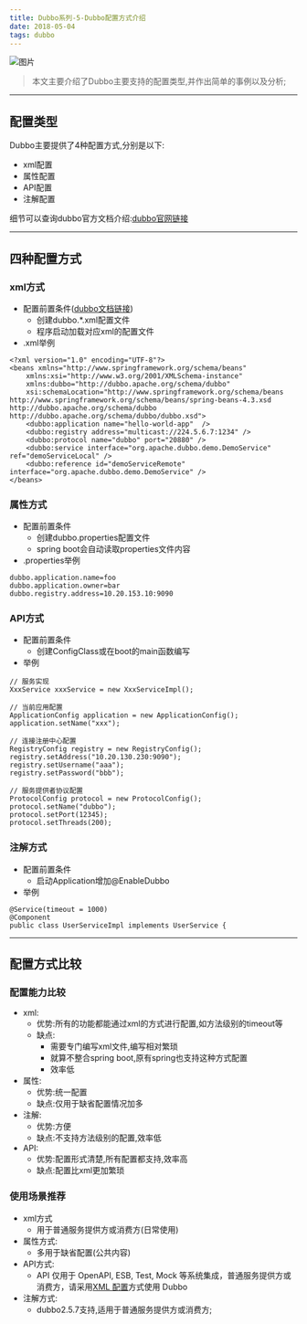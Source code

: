 ```yaml
---
title: Dubbo系列-5-Dubbo配置方式介绍
date: 2018-05-04
tags: dubbo
---
```

![图片](http://pl5cg4rhb.bkt.clouddn.com/dubbo5page.png)
>本文主要介绍了Dubbo主要支持的配置类型,并作出简单的事例以及分析;

<!-- more -->
---
## 配置类型
Dubbo主要提供了4种配置方式,分别是以下:
* xml配置
* 属性配置
* API配置
* 注解配置

细节可以查询dubbo官方文档介绍:[dubbo官网链接](http://dubbo.apache.org/zh-cn/docs/user/configuration/xml.html)

---
## 四种配置方式
### xml方式
* 配置前置条件([dubbo文档链接](http://dubbo.apache.org/zh-cn/docs/user/configuration/xml.html))
  * 创建dubbo.*.xml配置文件
  * 程序启动加载对应xml的配置文件
* .xml举例
```
<?xml version="1.0" encoding="UTF-8"?>
<beans xmlns="http://www.springframework.org/schema/beans"
    xmlns:xsi="http://www.w3.org/2001/XMLSchema-instance"
    xmlns:dubbo="http://dubbo.apache.org/schema/dubbo"
    xsi:schemaLocation="http://www.springframework.org/schema/beans http://www.springframework.org/schema/beans/spring-beans-4.3.xsd http://dubbo.apache.org/schema/dubbo http://dubbo.apache.org/schema/dubbo/dubbo.xsd">  
    <dubbo:application name="hello-world-app"  />  
    <dubbo:registry address="multicast://224.5.6.7:1234" />  
    <dubbo:protocol name="dubbo" port="20880" />  
    <dubbo:service interface="org.apache.dubbo.demo.DemoService" ref="demoServiceLocal" />  
    <dubbo:reference id="demoServiceRemote" interface="org.apache.dubbo.demo.DemoService" />  
</beans>
```
### 属性方式
* 配置前置条件
  * 创建dubbo.properties配置文件
  * spring boot会自动读取properties文件内容
* .properties举例
```
dubbo.application.name=foo
dubbo.application.owner=bar
dubbo.registry.address=10.20.153.10:9090
```
### API方式
* 配置前置条件
  * 创建ConfigClass或在boot的main函数编写
* 举例
```
// 服务实现
XxxService xxxService = new XxxServiceImpl();
 
// 当前应用配置
ApplicationConfig application = new ApplicationConfig();
application.setName("xxx");
 
// 连接注册中心配置
RegistryConfig registry = new RegistryConfig();
registry.setAddress("10.20.130.230:9090");
registry.setUsername("aaa");
registry.setPassword("bbb");
 
// 服务提供者协议配置
ProtocolConfig protocol = new ProtocolConfig();
protocol.setName("dubbo");
protocol.setPort(12345);
protocol.setThreads(200);
```
### 注解方式
* 配置前置条件
  * 启动Application增加@EnableDubbo
* 举例
```
@Service(timeout = 1000)
@Component
public class UserServiceImpl implements UserService {
```


---
## 配置方式比较
### 配置能力比较

* xml:
  * 优势:所有的功能都能通过xml的方式进行配置,如方法级别的timeout等
  * 缺点:
    * 需要专门编写xml文件,编写相对繁琐
    * 就算不整合spring boot,原有spring也支持这种方式配置
    * 效率低
* 属性:
  * 优势:统一配置
  * 缺点:仅用于缺省配置情况加多
* 注解:
  * 优势:方便
  * 缺点:不支持方法级别的配置,效率低
* API:
  * 优势:配置形式清楚,所有配置都支持,效率高
  * 缺点:配置比xml更加繁琐
### 使用场景推荐
* xml方式
  * 用于普通服务提供方或消费方(日常使用)
* 属性方式:
  * 多用于缺省配置(公共内容)
* API方式:
  * API 仅用于 OpenAPI, ESB, Test, Mock 等系统集成，普通服务提供方或消费方，请采用[XML 配置](http://dubbo.apache.org/zh-cn/docs/user/configuration/xml.html)方式使用 Dubbo
* 注解方式:
  * dubbo2.5.7支持,适用于普通服务提供方或消费方;




